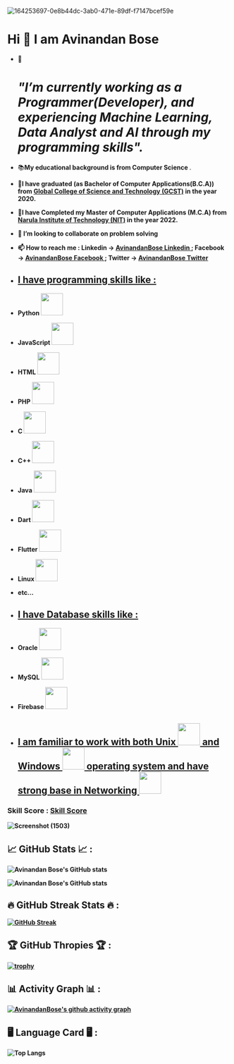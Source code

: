 
![164253697-0e8b44dc-3ab0-471e-89df-f7147bcef59e](https://user-images.githubusercontent.com/38869235/165821072-3037dc49-befa-4c20-b9db-8f6af23c5024.jpeg)

 <h1>Hi 👋 I am Avinandan Bose</h1>
 
- 👀 <h1><i><strong>"I’m  currently working as a Programmer(Developer), and experiencing Machine Learning, Data Analyst and AI through my programming skills".</h1></i></strong>

- 📚<b><strong>My educational background is from Computer Science</strong> </b> .

- 🏢<b><strong>I have graduated (as Bachelor of Computer Applications(B.C.A)) from <a href = "http://www.gcstnadia.org/">Global College of Science and Technology (GCST)</a> in the year 2020.
  
- 🏢I have Completed my Master of Computer Applications (M.C.A) from <a href = "https://www.nit.ac.in/">Narula Institute of Technology (NIT)</a> in the year 2022.

- 💞️ I’m looking to collaborate on problem solving

- 📫 How to reach me : **Linkedin** → <a href = "https://www.linkedin.com/in/avinandan-bose-07592110a/"> AvinandanBose Linkedin </a> ; **Facebook** → <a href = "https://www.facebook.com/avinandan.bose.963/"> AvinandanBose Facebook </a> ; 
 **Twitter** → <a href = "https://twitter.com/Avinandan_Bose_"> AvinandanBose Twitter </a>
 
 - <h2><u>I have  programming skills like :</u></h2>
 
 - Python        <img src="https://cdn-icons-png.flaticon.com/512/919/919852.png" width="50" height="50"> 
 
 - JavaScript  <img src="https://icon-library.com/images/javascript-icon-png/javascript-icon-png-23.jpg" width="50" height="50">
 
 - HTML <img src="https://cdn-icons-png.flaticon.com/512/919/919827.png" width="50" height="50">
 
 - PHP <img src="https://www.php.net/images/logos/new-php-logo.svg" width="50" height="50">
 
 - C <img src="https://cdn.icon-icons.com/icons2/2415/PNG/512/c_original_logo_icon_146611.png" width="50" height="50">
 
 - C++ <img src="https://user-images.githubusercontent.com/42747200/46140125-da084900-c26d-11e8-8ea7-c45ae6306309.png" width="50" height="50">
 
 - Java <img src="https://cdn-icons-png.flaticon.com/512/226/226777.png" width="50" height="50">
 
 - Dart <img src="https://user-images.githubusercontent.com/26507463/53453892-49908900-3a04-11e9-9dce-77ed3d694326.png" width="50" height="50">
 
 - Flutter <img src="https://www.esearchlogix.com/images/flutter.jpg" width="50" height="50">
 
 - Linux <img src="https://cdn-icons-png.flaticon.com/512/518/518713.png" width="50" height="50">
 
 - etc...
 
 - <h2><u>I have  Database skills like :</u></h2>
 
 - Oracle <img src="https://icon-library.com/images/oracle-icon/oracle-icon-22.jpg" width="50" height="50">
 
 - MySQL <img src="https://upload.wikimedia.org/wikipedia/commons/thumb/b/b2/Database-mysql.svg/1200px-Database-mysql.svg.png" width="50" height="50">
 
 - Firebase <img src="https://cdn4.iconfinder.com/data/icons/google-i-o-2016/512/google_firebase-2-512.png" width="50" height="50">
 
  - <h2><u>I am familiar to work with both Unix <img src="https://cdn2.iconfinder.com/data/icons/picons-basic-2/57/basic2-207_shell_unix_code-512.png" width="50" height="50"> and Windows <img src="https://cdn-icons-png.flaticon.com/512/906/906308.png" width="50" height="50"> operating system and have strong base in Networking <img src="https://thumbs.dreamstime.com/b/people-network-icon-vector-illustration-white-background-people-network-icon-132087552.jpg" width="50" height="50"></u></h2>
 
 
 <h3>Skill Score : <a href = "https://global.findy-code.io/?h=QUHlaaOR8IWMy&fr=skill_share">Skill Score</a></h3>
 

 
![Screenshot (1503)](https://user-images.githubusercontent.com/38869235/191126804-531df6b8-6af0-4aaf-af3b-241610a77919.png)

 <h2>📈 GitHub Stats 📈 :</h2>
 
 ![Avinandan Bose's GitHub stats](https://github-readme-stats.vercel.app/api?username=AvinandanBose&theme=highcontrast&show_icons=true)
 
 ![Avinandan Bose's GitHub stats](https://github-readme-stats.vercel.app/api?username=AvinandanBose&theme=default&show_icons=true)
 
 <h2>🔥 GitHub Streak Stats 🔥 :</h2>
 
 [![GitHub Streak](https://streak-stats.demolab.com?user=AvinandanBose&theme=dark&hide_border=true&border_radius=4.6)](https://git.io/streak-stats)
 
 <h2> 🏆 GitHub Thropies 🏆 :</h2>
 
 [![trophy](https://github-profile-trophy.vercel.app/?username=AvinandanBose)](https://github.com/AvinandanBose/github-profile-trophy)
 
 <h2>📊 Activity Graph 📊 :</h2>
 
 [![AvinandanBose's github activity graph](https://github-readme-activity-graph.cyclic.app/graph?username=AvinandanBose&theme=react-dark)](https://github.com/AvinandanBose/github-readme-activity-graph)
 
 <h2>🖥️ Language Card 🖥️ :</h2>
 
 ![Top Langs](https://github-readme-stats.vercel.app/api/top-langs/?username=AvinandanBose) 
 
<!---
AvinandanBose/AvinandanBose is a ✨ special ✨ repository because its `README.md` (this file) appears on your GitHub profile.
You can click the Preview link to take a look at your changes.
--->
